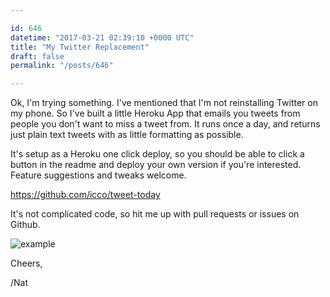 ```yaml
---

id: 646
datetime: "2017-03-21 02:39:10 +0000 UTC"
title: "My Twitter Replacement"
draft: false
permalink: "/posts/646"

---
```


Ok, I'm trying something. I've mentioned that I'm not reinstalling Twitter on my phone. So I've built a little Heroku App that emails you tweets from people you don't want to miss a tweet from. It runs once a day, and returns just plain text tweets with as little formatting as possible.

It's setup as a Heroku one click deploy, so you should be able to click a button in the readme and deploy your own version if you're interested. Feature suggestions and tweaks welcome.

https://github.com/icco/tweet-today

It's not complicated code, so hit me up with pull requests or issues on Github.

![example](https://cl.ly/jdwc/d)

Cheers,

/Nat
